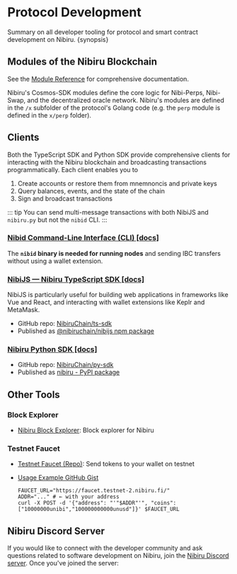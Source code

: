 # Protocol Development

Summary on all developer tooling for protocol and smart contract development on Nibiru. {synopsis}

## Modules of the Nibiru Blockchain

See the [Module Reference](./x/) for comprehensive documentation.

Nibiru's Cosmos-SDK modules define the core logic for Nibi-Perps, Nibi-Swap, and the decentralized oracle network. Nibiru's modules are defined in the `/x` subfolder of the protocol's Golang code (e.g. the `perp` module is defined in the `x/perp` folder).  

## Clients

Both the TypeScript SDK and Python SDK provide comprehensive clients for interacting with the Nibiru blockchain and broadcasting transactions programmatically. Each client enables you to

1. Create accounts or restore them from mnemnoncis and private keys
2. Query balances, events, and the state of the chain
3. Sign and broadcast transactions

::: tip
You can send multi-message transactions with both NibiJS and `nibiru.py` but not the `nibid` CLI.
:::

### [Nibid Command-Line Interface (CLI) [docs]](./cli)

The **`nibid` binary is needed for running nodes** and sending IBC transfers without using a wallet extension.

### [NibiJS — Nibiru TypeScript SDK [docs]](./nibijs)

NibiJS is particularly useful for building web applications in frameworks like Vue and React, and interacting with wallet extensions like Keplr and MetaMask.

- GitHub repo: [NibiruChain/ts-sdk][repo-ts-sdk]
- Published as [@nibiruchain/nibijs npm package](https://www.npmjs.com/package/@nibiruchain/nibijs)

### [Nibiru Python SDK [docs]](./py-sdk)

- GitHub repo: [NibiruChain/py-sdk][repo-py-sdk]
- Published as [nibiru - PyPI package](https://pypi.org/project/nibiru/)

## Other Tools

### Block Explorer

- [Nibiru Block Explorer][tool-explorer]: Block explorer for Nibiru

### Testnet Faucet

- [Testnet Faucet (Repo)][repo-faucet]: Send tokens to your wallet on testnet
- [Usage Example GitHub Gist](https://gist.github.com/Unique-Divine/f2692c42a758afb98db55be3c4304f40#file-04_faucet-sh)

    ```shell
    FAUCET_URL="https://faucet.testnet-2.nibiru.fi/"
    ADDR="..." # ← with your address
    curl -X POST -d '{"address": "'"$ADDR"'", "coins": ["10000000unibi","100000000000unusd"]}' $FAUCET_URL
    ```

[tool-explorer]: https://explorer.testnet.nibiru.fi/
[repo-faucet]: https://github.com/NibiruChain/faucet
[repo-py-sdk]: https://github.com/NibiruChain/py-sdk
[repo-ts-sdk]: https://github.com/NibiruChain/ts-sdk

## Nibiru Discord Server

If you would like to connect with the developer community and ask questions related to software development on Nibiru, join the [Nibiru Discord server][discord-url]. Once you've joined the server:

[discord-url]: https://discord.gg/sgPw8ZYfpQ
